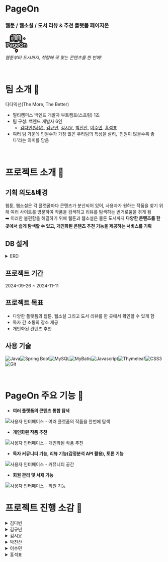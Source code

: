# PageOn 
### 웹툰 / 웹소설 / 도서​ 리뷰 & 추천 플랫폼 페이지온
<img width=70 src="https://github.com/selinakk/PageOn/blob/master/src/main/resources/static/img/main-logo.png?raw=true" alt="PageOn 로고"><br/>
_웹툰부터 도서까지, 취향에 꼭 맞는 콘텐츠를 한 번에!_ 

<br/>

# 팀 소개 👥
다다익선(The More, The Better)<br/>
- 멀티캠퍼스 백엔드 개발자 부트캠프(스프링) 1조
- 팀 구성: 백엔드 개발자 6인
  - [김다빈(팀장)](https://github.com/KIMDAB), [김규년](https://github.com/KyunyeonKim), [김시윤](https://github.com/selinakk), [박진산](https://github.com/JinsanPark), [이수민](https://github.com/aki2632), [홍석표](https://github.com/Hongseokpyo333)
- 여러 팀 가운데 인원수가 가장 많은 우리팀의 특성을 살려, '인원이 많을수록 좋다'라는 의미를 담음

<br/>

# 프로젝트 소개 📝
## 기획 의도&배경
웹툰, 웹소설은 각 플랫폼마다 콘텐츠가 분산되어 있어, 사용자가 원하는 작품을 찾기 위해 여러 사이트를 방문하여 작품을 검색하고 리뷰를 탐색하는 번거로움을 겪게 됨<br/>
➡️ 이러한 불편함을 해결하기 위해 웹툰과 웹소설은 물론 도서까지 **다양한 콘텐츠를 한 곳에서 쉽게 탐색할 수 있고, 개인화된 콘텐츠 추천 기능을 제공하는 서비스를 기획**

## DB 설계
<details>
    <summary>ERD</summary>
    <img alt="PageOn ERD" 
     src="https://github.com/selinakk/PageOn/blob/master/src/main/resources/static/img/pageon_erd.jpg?raw=true">
</details>

## 프로젝트 기간
2024-09-26 ~ 2024-11-11

## 프로젝트 목표
- 다양한 플랫폼의 웹툰, 웹소설 그리고 도서 리뷰를 한 곳에서 확인할 수 있게 함
- 독자 간 소통의 장소 제공⁠⁠​
- 개인화된 컨텐츠 추천⁠​


## 사용 기술
<img alt="Java" src="https://raw.githubusercontent.com/selinakk/PageOn/ce18b96427488420bba1de1aabf585d334053b5e/src/main/resources/static/img/badge_java.svg"/><img alt="Spring Boot" src="https://raw.githubusercontent.com/selinakk/PageOn/ce18b96427488420bba1de1aabf585d334053b5e/src/main/resources/static/img/badge_springb.svg"/><img alt="MySQL" src="https://raw.githubusercontent.com/selinakk/PageOn/ce18b96427488420bba1de1aabf585d334053b5e/src/main/resources/static/img/badge_mysql.svg"/><img alt="MyBatis" src="https://raw.githubusercontent.com/selinakk/PageOn/ce18b96427488420bba1de1aabf585d334053b5e/src/main/resources/static/img/badge_mybatis.svg"/><img alt="Javascript" src="https://raw.githubusercontent.com/selinakk/PageOn/ce18b96427488420bba1de1aabf585d334053b5e/src/main/resources/static/img/badge_js.svg"/><img alt="Thymeleaf" src="https://raw.githubusercontent.com/selinakk/PageOn/ce18b96427488420bba1de1aabf585d334053b5e/src/main/resources/static/img/badge_thyme.svg"/><img alt="CSS3" src="https://raw.githubusercontent.com/selinakk/PageOn/e106bedf5a7982841a3130c7acc627c32a3fd18f/src/main/resources/static/img/badge_css.svg"/><img alt="Git" src="https://raw.githubusercontent.com/selinakk/PageOn/ce18b96427488420bba1de1aabf585d334053b5e/src/main/resources/static/img/badge_git.svg"/>

<br/>

# PageOn 주요 기능 📌
- **여러 플랫폼의 콘텐츠 통합 탐색**
<img alt="사용자 인터페이스 - 여러 플랫폼의 작품을 한번에 탐색" src="https://github.com/selinakk/PageOn/blob/master/src/main/resources/static/img/ui_browse.png?raw=true">

- **개인화된 작품 추천**
<img alt="사용자 인터페이스 - 개인화된 작품 추천" src="https://github.com/selinakk/PageOn/blob/master/src/main/resources/static/img/ui_recommend.png?raw=true">

- **독자 커뮤니티 기능, 리뷰 기능(감정분석 API 활용), 토론 기능**
<img alt="사용자 인터페이스 - 커뮤니티 공간" src="https://github.com/selinakk/PageOn/blob/master/src/main/resources/static/img/ui_community.png?raw=true">

- **회원 관리 및 서재 기능**
<img alt="사용자 인터페이스 - 회원 기능" src="https://github.com/selinakk/PageOn/blob/master/src/main/resources/static/img/ui_user.png?raw=true">


# 프로젝트 진행 소감 💬
<details>
    <summary>김다빈</summary>발생된 오류를 해결하는 과정에서 생각보다 많은 시간이 소요되었습니다. 같은 오류가 발생하더라도 빠르게 해결하기 위해 발생된 오류를 필기해두며 비슷한 오류가 발생해도 시간 소모가 많이 줄어들었습니다. 이렇게 필기하는 습관을 들이며 오류와 기능 구현하면서 계획했던 소요시간과 큰 오차가 생기지 않게 노력했습니다. 또한, 많은 인원이 하나의 프로젝트를 완성하기에 Notion과 git과 같은 협업tool를 사용하여 자료를 정리하고 보완하면서 사용된 협업tool에 익숙해지는 계기가 되었습니다. 이러한 프로젝트 과정을 통해 다른 팀원이 개발한 기능도 복습하고 이해하며 여러 명의 팀원들과 프로젝트를 진행하는 것은 혼자 프로젝트를 진행하던거와 달리 소통이 중요하다는 것을 깨닫고 여러 차례의 회의를 진행하면서 함께 오류를 해결하고 완성도 있는 프로젝트를 만드는데 뿌듯함을 느꼈습니다. ​
</details>
<details>
    <summary>김규년</summary>
    프로젝트를 진행하면서 초반에 세운 기획과 의도는 명확하게 잘 정해졌으나, 실제 개발이 시작되면서 새로운 기술과 기능들을 추가할 때마다 예상보다 많은 시간과 노력이 소요되었음을 깨닫게 되었습니다. 특히, 시큐리티와 스프링 캐싱 등의 기술을 활용하면서 새로운 기술들을 경험하였고 이러한 경험들이 제게 큰 성장을 가져다주었습니다. 또한, 협업을 통해 서로의 의견을 나누고 문제를 해결하는 과정에서 많은 것을 배우고, 팀워크의 중요성을 깨닫게 되었습니다. 전반적으로 매우 유익한 프로젝트였으며, 개인적으로나 팀원들과 함께 성장할 수 있는 기회가 되었던 것 같습니다.​
</details>
<details>
    <summary>김시윤</summary>
     팀원이 가장 많은 조에 배정되어 다양한 의견을 나누고 더 많은 기능을 제공하는 서비스를 완성할 수 있었습니다. 저는 토론 게시판과 사용자의 서재 페이지 구현, Thymeleaf 레이아웃 적용 및 UI 통일 작업을 맡았고,  Git 버전 관리를 담당했습니다. 팀원들이 기능을 하나 둘 완성하며 마스터 브랜치에서 PageOn 서비스가 완성되는 모습을 보는 것이 무척 뜻깊었습니다. 이전에는 주로 프론트엔드만 맡아 프로젝트 완성에 직접적으로 관여하지 못했지만, 이번 프로젝트에서는 기능 단위로 프론트엔드와 백엔드를 맞춰가며 퍼즐을 완성하는 듯한 경험을 했습니다. 프로젝트 동안 팀원들의 상호 존중과 원활한 소통 덕분에 멋진 퍼즐이 완성되었습니다. 또한, 암호화, 개발 테스트, 디버깅 등의 과정을 접하며 소중한 경험을 쌓았습니다.​
</details>
<details>
    <summary>박진산</summary>
이번 프로젝트에서 저는 웹툰 페이지와 게시판 구현을 맡았으며, 프로젝트를 진행하는 동안 많은 것을 배울 수 있는 시간이었습니다. 먼저 저에게는 Git 사용이 큰 도전이었습니다. 팀 협업에서 Git은 필수이지만, 저는 익숙하지 않아서 사용하는데 어려움을 겪었습니다만, 다행히 팀원들이 도와준 덕분에 점차 익숙해졌고, 협업에서 중요한 버전 관리의 기초를 다질 수 있었습니다. 개발을 진행하다 보니 초기 설계와 달라지는 부분도 생겼습니다. 예상치 못한 문제가 발생하거나 새로운 기능이 추가되면서 설계를 조금씩 수정하게 되었고, 서툴게 구현된 부분도 있었습니다. 이를 통해 다음에는 더 철저한 설계와 유연한 계획이 필요하다는 것을 배우게 되었습니다.특히 웹툰 API 연동 작업은 어려웠지만, 여러 차례 시행착오 끝에 데이터를 성공적으로 연동하고 가져오게 되어 큰 보람을 느꼈습니다.​
</details>
<details>
    <summary>이수민</summary>
    프로젝트를 진행하면서, 설계 단계에서 미처 고려하지 못한 부분들이 실제 구현 단계에 있었습니다. 그 결과, DB 테이블을 수정하거나 기존 클래스 다이어그램에 없던 항목들을 추가하는 상황이 발생했습니다. 설계에서 크게 변경되지 않은 부분은 구현 과정에서 비교적 원활하게 진행되었지만, 설계가 미흡했던 부분은 예상치 못한 오류가 자주 발생하여 개발 속도에 영향을 주었습니다. 물론 전반적인 기능에 대해서는 생각대로 개발할 수 있었고, 분배 받은 파트의 기능들을 정해진 기간내에 개발 완료할 수 있어 큰 보람을 느꼈습니다. 이 경험을 통해 설계의 중요성을 다시 한번 절감하게 되었고 추후 프로젝트에서는 더 철저하고 꼼꼼한 설계를 통해, 구현 단계에서의 오류를 줄이고 효율적으로 개발을 진행할 수 있도록 노력해야겠다는 교훈을 얻을 수 있었습니다.​
</details>
<details>
    <summary>홍석표</summary>
프로젝트 초반에는 주어진 기간 안에 모든 기능과 페이지를 완성하고 원활하게 통합할 수 있을지에 대한 우려가 있었습니다. 실제 개발을 시작하니, 예상하지 못했던 문제들이 발생했습니다. 특히 데이터베이스 테이블의 속성 변경이나 기능 간 연동에서의 오류가 발생하면서, 계획보다 시간이 지체됐던 부분도 있었습니다. 다행히 기능 분석, 유스케이스 다이어그램, 와이어프레임 등의 주요 설계를 사전에 충분히 준비해 둔 덕분에, 어려운 상황에서도 비교적 효율적으로 개발을 진행할 수 있었습니다. 이를 통해 철저한 설계의 중요성을 다시금 깨달았고, 앞으로의 프로젝트에서도 설계 단계에 더욱 집중할 필요성을 느꼈습니다. 개발 중에는 각자 맡은 기능을 완성한 뒤 깃허브를 통해 피드백을 주고받으며 보완 작업을 이어갔습니다. 이 과정에서 부족한 점이 명확히 드러났고, 수정하는 과정에서 기술적 성장과 협업의 중요성을 깊이 배웠습니다. 특히, 서로의 의견을 존중하고 소통하는 것이 프로젝트의 성공에 얼마나 중요한지 깨달은 값진 경험이었습니다.​
</details>
